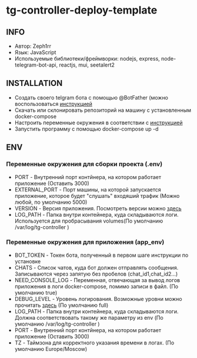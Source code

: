 # tg-controller-deploy-template


## INFO

- Автор: Zeph1rr
- Язык: JavaScript
- Используемые библиотеки/фреймворки: nodejs, express, node-telegram-bot-api, reactjs, mui, seetalert2

## INSTALLATION

- Создать своего telgram бота с помощью @BotFather (можно воспользоваться [инструкцией](https://botcreators.ru/blog/kak-sozdat-svoego-bota-v-botfather/)
- Скачать или склонировать репозиторий на машину с установленным docker-compose
- Настроить переменные окружения в соответствии с [инструкцией](#ENV)
- Запустить программу с помощью docker-compose up -d


## ENV

### Переменные окружения для сборки проекта (.env)

- PORT - Внутренний порт контйнера, на котором работает приложение (Оставить 3000)
- EXTERNAL_PORT - Порт машины, на которой запускается приложение, которое будет "слушать" входяший трафик (Можно любой, по умолчанию 5000)
- VERSION - Версия приложения. Посмотреть версии можно [здесь](https://hub.docker.com/repository/registry-1.docker.io/zeph1rrio/tg-controller/general)
- LOG_PATH - Папка внутри контейнера, куда складываются логи. Используется для пробрасывания volumes(По умолчанию /var/log/tg-controller
)

### Переменные окружения для приложения (app_env)

- BOT_TOKEN - Токен бота, полученный в первом шаге инструкции по установке
- CHATS - Список чатов, куда бот должен отправлять сообщения. Записываются через запятую без пробелов (chat_id1,chat_id2...)
- NEED_CONSOLE_LOG - Переменная, отвечающая за вывод логов приложения в логи docker-compose, помимо записи в файл. (По умолчанию true)
- DEBUG_LEVEL - Уровень логирования. Возможные уровни можно прочитать [здесь](https://github.com/Zeph1rr/logging-middleware-express) (По умолчанию full)
- LOG_PATH - Папка внутри контейнера, куда складываются логи. Должна соответствовать такому же параметру из env (По умолчанию /var/log/tg-controller
)
- PORT - Внутренний порт контйнера, на котором работает приложение (Оставить 3000)
- TZ - Таймзона для корректного указания времени в логах. (По умолчанию Europe/Moscow)